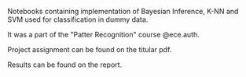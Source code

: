 Notebooks containing implementation of Bayesian Inference, K-NN and SVM used for classification in dummy data.

It was a part of the "Patter Recognition" course  @ece.auth.

Project assignment can be found on the titular pdf.

Results can be found on the report.
